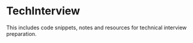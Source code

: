 # TechInterview
This includes code snippets, notes and resources for technical interview preparation.
